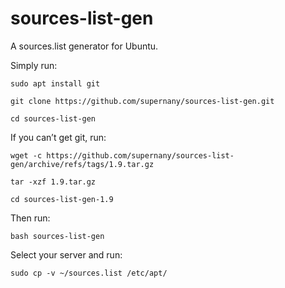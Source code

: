 # sources-list-gen

A sources.list generator for Ubuntu.

Simply run:
```
sudo apt install git
```
```
git clone https://github.com/supernany/sources-list-gen.git
```
```
cd sources-list-gen
```
If you can’t get git, run:
```
wget -c https://github.com/supernany/sources-list-gen/archive/refs/tags/1.9.tar.gz
```
```
tar -xzf 1.9.tar.gz
```
```
cd sources-list-gen-1.9
```
Then run:
```
bash sources-list-gen
```
Select your server and run:
```
sudo cp -v ~/sources.list /etc/apt/
```
